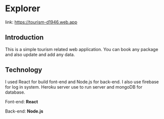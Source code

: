 # Explorer
link: https://tourism-d1946.web.app

## Introduction
This is a simple tourism related web application. You can book any package and also update and add any data. 

## Technology
I used React for build font-end and Node.js for back-end. I also use firebase for log in system. Heroku server use to run server and mongoDB for database.

Font-end: **React**

Back-end: **Node.js** 
